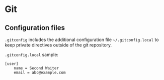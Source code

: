 # Git

## Configuration files

`.gitconfig` includes the additional configuration file `~/.gitconfig.local` to 
keep private directives outside of the git repository.

`.gitconfig.local` sample:

```
[user]
	name = Second Waiter
	email = abc@example.com
```
